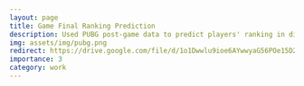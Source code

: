 ```yaml
---
layout: page
title: Game Final Ranking Prediction
description: Used PUBG post-game data to predict players' ranking in different combat modes.
img: assets/img/pubg.png
redirect: https://drive.google.com/file/d/1o1Dwwlu9ioe6AYwwyaG56POe15D2WTXo/view?usp=sharing
importance: 3
category: work
---
```

